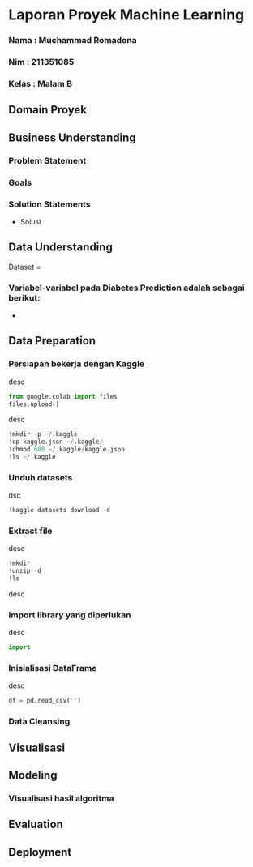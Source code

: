 # Laporan Proyek Machine Learning

### Nama : Muchammad Romadona

### Nim : 211351085

### Kelas : Malam B

## Domain Proyek


## Business Understanding


### Problem Statement

### Goals

### Solution Statements

-   Solusi

## Data Understanding

Dataset = 

### Variabel-variabel pada Diabetes Prediction adalah sebagai berikut:

-   


## Data Preparation


### Persiapan bekerja dengan Kaggle
desc
```python
from google.colab import files
files.upload()
```
desc
```python
!mkdir -p ~/.kaggle
!cp kaggle.json ~/.kaggle/
!chmod 600 ~/.kaggle/kaggle.json
!ls ~/.kaggle
```

### Unduh datasets
dsc
```python
!kaggle datasets download -d 
```

### Extract file
desc
```python
!mkdir
!unzip -d 
!ls 
```
desc
### Import library yang diperlukan
desc
```python
import
```

### Inisialisasi DataFrame
desc

```python
df = pd.read_csv('')
```

### Data Cleansing

## Visualisasi

## Modeling

### Visualisasi hasil algoritma

## Evaluation

## Deployment

